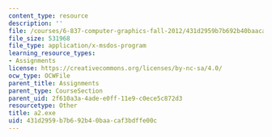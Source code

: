 ```yaml
---
content_type: resource
description: ''
file: /courses/6-837-computer-graphics-fall-2012/431d2959b7b692b40baacaf3bdffe00c_a2.exe
file_size: 531968
file_type: application/x-msdos-program
learning_resource_types:
- Assignments
license: https://creativecommons.org/licenses/by-nc-sa/4.0/
ocw_type: OCWFile
parent_title: Assignments
parent_type: CourseSection
parent_uid: 2f610a3a-4ade-e0ff-11e9-c0ece5c872d3
resourcetype: Other
title: a2.exe
uid: 431d2959-b7b6-92b4-0baa-caf3bdffe00c
---
```

